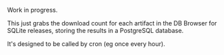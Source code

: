 Work in progress.

This just grabs the download count for each artifact in the DB Browser
for SQLite releases, storing the results in a PostgreSQL database.

It's designed to be called by cron (eg once every hour).
